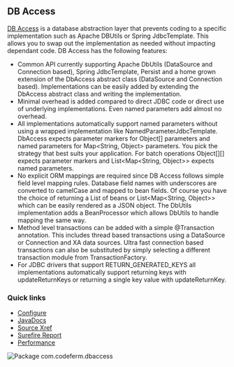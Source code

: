 ## DB Access

[DB Access](http://sgjava.github.io/dbaccess) is a database abstraction layer
that prevents coding to a specific implementation such as Apache DBUtils or
Spring JdbcTemplate. This allows you to swap out the implementation as needed
without impacting dependant code. DB Access has the following features:
* Common API currently supporting Apache DbUtils (DataSource and Connection
based), Spring JdbcTemplate, Persist and a home grown extension of the DbAccess
abstract class (DataSource and Connection based). Implementations can be easily
added by extending the DbAccess abstract class and writing the implementation.
* Minimal overhead is added compared to direct JDBC code or direct use of
underlying implementations. Even named parameters add almost no overhead.
* All implementations automatically support named parameters without using a
wrapped implementation like NamedParameterJdbcTemplate. DbAccess expects
parameter markers for Object[] parameters and named parameters for
Map&lt;String, Object&gt; parameters. You pick the strategy that best suits
your application. For batch operations Object[][] expects parameter markers and
List&lt;Map&lt;String, Object&gt;&gt; expects named parameters.
* No explicit ORM mappings are required since DB Access follows simple field
level mapping rules. Database field names with underscores are converted to
camelCase and mapped to bean fields. Of course you have the choice of returning
a List of beans or List&lt;Map&lt;String, Object&gt;&gt; which can be easily
rendered as a JSON object. The DbUtils implementation adds a BeanProcessor which
allows DbUtils to handle mapping the same way.
* Method level transactions can be added with a simple @Transaction annotation.
This includes thread based transactions using a DataSource or Connection and XA
data sources. Ultra fast connection based transactions can also be substituted
by simply selecting a different transaction module from TransactionFactory.
* For JDBC drivers that support RETURN_GENERATED_KEYS all implementations
automatically support returning keys with updateReturnKeys or returning a
single key value with updateReturnKey.

### Quick links

* [Configure](http://sgjava.github.io/dbaccess/configure.html)
* [JavaDocs](http://sgjava.github.io/dbaccess/apidocs)
* [Source Xref](http://sgjava.github.io/dbaccess/xref)
* [Surefire Report](http://sgjava.github.io/dbaccess/surefire-report.html)
* [Performance](http://sgjava.github.io/dbaccess/performance.html)

![Package com.codeferm.dbaccess](http://sgjava.github.io/dbaccess/apidocs/com/codeferm/dbaccess/package-summary.png "Package com.codeferm.dbaccess")